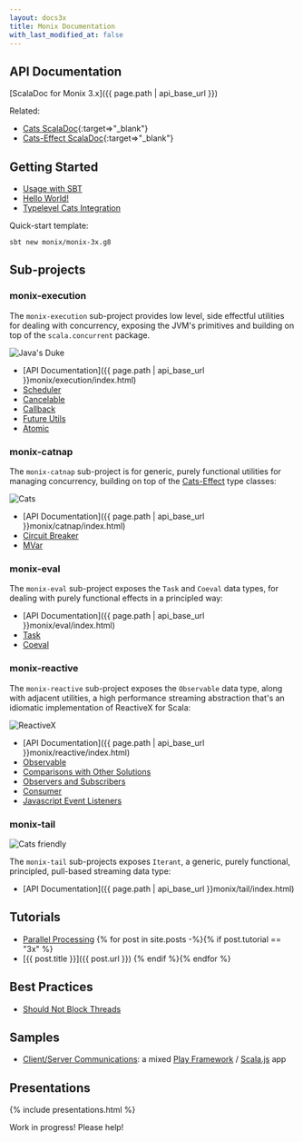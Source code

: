 ```yaml
---
layout: docs3x
title: Monix Documentation
with_last_modified_at: false
---
```


## API Documentation

[ScalaDoc for Monix 3.x]({{ page.path | api_base_url }})

Related:

- [Cats ScalaDoc](https://typelevel.org/cats/api/){:target=>"_blank"}
- [Cats-Effect ScalaDoc](https://typelevel.org/cats-effect/api/){:target=>"_blank"}

## Getting Started

- [Usage with SBT](./intro/usage.md)
- [Hello World!](./intro/hello-world.md)
- [Typelevel Cats Integration](./intro/cats.md)

Quick-start template:

```
sbt new monix/monix-3x.g8
```

## Sub-projects

### monix-execution

The `monix-execution` sub-project provides low level, side effectful
utilities for dealing with concurrency, exposing the JVM's primitives
and building on top of the `scala.concurrent` package.

<img src="{{ site.baseurl }}public/images/logos/java.png" alt="Java's Duke" title="Java's Duke"
     class="doc-icon" />

- [API Documentation]({{ page.path | api_base_url }}monix/execution/index.html)
- [Scheduler](./execution/scheduler.md)
- [Cancelable](./execution/cancelable.md)
- [Callback](./execution/callback.md)
- [Future Utils](./execution/future-utils.md)
- [Atomic](./execution/atomic.md)

### monix-catnap

The `monix-catnap` sub-project is for generic, purely functional
utilities for managing concurrency, building on top of the
[Cats-Effect](https://typelevel.org/cats-effect/) type classes:

<img src="{{ site.baseurl }}public/images/logos/cats.png" alt="Cats" title="Cats"
     class="doc-icon" />

- [API Documentation]({{ page.path | api_base_url }}monix/catnap/index.html)
- [Circuit Breaker](./catnap/circuit-breaker.md)
- [MVar](./catnap/mvar.md)

### monix-eval

The `monix-eval` sub-project exposes the `Task` and `Coeval` data
types, for dealing with purely functional effects in a principled way:

- [API Documentation]({{ page.path | api_base_url }}monix/eval/index.html)
- [Task](./eval/task.md)
- [Coeval](./eval/coeval.md)

### monix-reactive

The `monix-reactive` sub-project exposes the `Observable` data type,
along with adjacent utilities, a high performance streaming abstraction
that's an idiomatic implementation of ReactiveX for Scala:

<img src="{{ site.baseurl }}public/images/logos/reactivex.png" alt="ReactiveX" title="ReactiveX"
     class="doc-icon" />

- [API Documentation]({{ page.path | api_base_url }}monix/reactive/index.html)
- [Observable](./reactive/observable.md)
- [Comparisons with Other Solutions](./reactive/observable-comparisons.md)
- [Observers and Subscribers](./reactive/observers.md)
- [Consumer](./reactive/consumer.md)
- [Javascript Event Listeners](./reactive/javascript.md)

### monix-tail

<img src="{{ site.baseurl }}public/images/logos/many-cats.png" alt="Cats friendly" title="Cats friendly"
     class="doc-icon2x" />

The `monix-tail` sub-projects exposes `Iterant`, a generic, purely
functional, principled, pull-based streaming data type:

- [API Documentation]({{ page.path | api_base_url }}monix/tail/index.html)

## Tutorials
  
- [Parallel Processing](./tutorials/parallelism.md)
{% for post in site.posts -%}{% if post.tutorial == "3x" %}
- [{{ post.title }}]({{ post.url }})
{% endif %}{% endfor %}
  
## Best Practices
  
- [Should Not Block Threads](./best-practices/blocking.md)

## Samples

- [Client/Server Communications](https://github.com/monixio/monix-sample/):
  a mixed [Play Framework](https://www.playframework.com/) /
  [Scala.js](http://www.scala-js.org/) app

## Presentations

{% include presentations.html %}

Work in progress! Please help!
